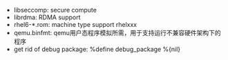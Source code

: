 * libseccomp: secure compute
* librdma: RDMA support
* rhel6-*.rom: machine type support rhelxxx
* qemu.binfmt: qemu用户态程序模拟所需，用于支持运行不兼容硬件架构下的程序
* get rid of debug package: %define  debug_package %{nil}
